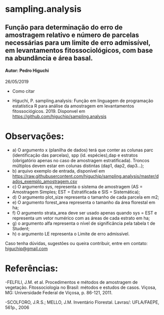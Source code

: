 # sampling.analysis
## Função para determinação do erro de amostragem relativo e número de parcelas necessárias para um limite de erro admissível, em levantamentos fitossociológicos, com base na abundância e área basal.

#### Autor:  Pedro Higuchi                                   
 26/05/2019

* Como citar

* Higuchi, P. sampling.analysis: Função em linguagem de programação estatística R para análise da amostragem em levantamentos fitossociógicos. 2019. Disponvel em https://github.com/higuchip/sampling.analysis

# Observações:											                      
- a) O argumento x (planilha de dados) terá que conter as colunas parc (identificação das parcelas), spp (id. espécies),dap e estratos (obrigatório apenas no caso de amostragem estratificada). Troncos múltiplos devem estar em colunas distintas (dap1, dap2, dap3...);
- b) arquivo exemplo de entrada, disponível em https://raw.githubusercontent.com/higuchip/sampling.analysis/master/dados_exemplo_amostragem.csv
- c) O argumento sys, representa o sistema de amostragem (AS = Amostragem Simples; EST = Estratificada e SIS = Sistemática);
- d) O argumento plot_size representa o tamanho de cada parcela em m2;
- e) O argumento forest_area representa o tamanho da área florestal em ha;
- f) O argumento strata_area deve ser usado apenas quando sys = EST e representa um vetor numérico com as áreas de cada estrato em ha;
- g) o argumento alfa representa o nível de significância pela tabela t de Student;
- h) o argumento LE representa o Limite de erro admissível.


Caso tenha dúvidas, sugestões ou queira contribuir, entre em contato: higuchip@gmail.com


# Referências:
-FELFILI, J.M. et al. Procedimentos e métodos de amostragem de vegetação. Fitossociologia no Brasil: métodos e estudos de casos. Viçosa, MG: Universidade Federal de Viçosa, p. 86-121, 2011.

-SCOLFORO, J.R.S.; MELLO, J.M. Inventário Florestal. Lavras/: UFLA/FAEPE, 561p., 2006
